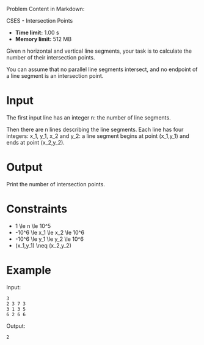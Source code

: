 Problem Content in Markdown:


CSES \- Intersection Points




* **Time limit:** 1\.00 s
* **Memory limit:** 512 MB




Given n horizontal and vertical line segments, your task is to calculate the number of their intersection points.


You can assume that no parallel line segments intersect, and no endpoint of a line segment is an intersection point.


Input
=====


The first input line has an integer n: the number of line segments.


Then there are n lines describing the line segments. Each line has four integers: x\_1, y\_1, x\_2 and y\_2: a line segment begins at point (x\_1,y\_1\) and ends at point (x\_2,y\_2\).


Output
======


Print the number of intersection points.


Constraints
===========


* 1 \\le n \\le 10^5
* \-10^6 \\le x\_1 \\le x\_2 \\le 10^6
* \-10^6 \\le y\_1 \\le y\_2 \\le 10^6
* (x\_1,y\_1\) \\neq (x\_2,y\_2\)


Example
=======


Input:



```
3
2 3 7 3
3 1 3 5
6 2 6 6

```

Output:



```
2

```
 
